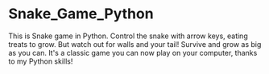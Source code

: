 # Snake_Game_Python
This is Snake game in Python. Control the snake with arrow keys, eating treats to grow. But watch out for walls and your tail! Survive and grow as big as you can. It's a classic game you can now play on your computer, thanks to my Python skills!
